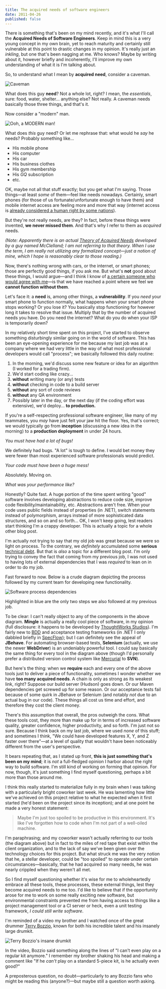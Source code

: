 ```yaml
---
title: The acquired needs of software engineers
date: 2011-04-26
published: false
---
```


There is something that's been on my mind recently, and it's what I'll call the **Acquired Needs of Software Engineers**. Keep in mind this is a very young concept in my own brain, yet to reach maturity and certainly still vulnerable at this point to drastic changes in my opinion. It's really just an *inkling*, but one that's been nagging at me. Who knows? Maybe by writing about it, however briefly and incoherently, I'll improve my own understanding of what it is I'm talking about.

So, to understand what I mean by **acquired need**, consider a caveman.

![Caveman](/images/caveman.jpg)

What does this guy **need**? Not a whole lot, right? I mean, the *essentials*, sure: food, water, shelter... anything else? Not really. A caveman needs basically those three things, and that's it.

Now consider a "modern" man.

![Ooh, a MODERN man!](/images/modern-man.jpg)

What does *this* guy need? Or let me rephrase that: what would he *say* he needs? Probably something like...

- His mobile phone
- His computer
- His car
- His business clothes
- His gym membership
- His *GQ* subscription
- etc.

OK, maybe not all that stuff exactly; but you get what I'm saying. Those things—at least *some* of them—feel like needs nowadays. Certainly, smart phones (for those of us fortunate/unfortunate enough to have them) and mobile internet access are feeling more and more that way (internet access is [already considered a human right by some nations](http://en.wikipedia.org/wiki/Right_to_Internet_access)).

But they're not really needs, are they? In fact, before these things were invented, **we never missed them**. And that's why I refer to them as *acquired* needs.

*(Note: Apparently there is an actual [Theory of Acquired Needs](http://www.netmba.com/mgmt/ob/motivation/mcclelland/) developed by a guy named McClelland; I am not referring to that theory. When I use the term, I am really not utilizing any formalized concept—just a notion of mine, which I hope is reasonably clear to those reading.)*

Now, there's nothing wrong with cars, or the internet, or smart phones; those are perfectly good things, if you ask me. But what's **not** good about these things, I would argue—and I think I know of [a certain someone who would agree with me](http://en.wikipedia.org/wiki/Henry_David_Thoreau)—is that we have reached a point where we feel we **cannot function without them**.

Let's face it: a **need** is, among other things, a **vulnerability**. If you *need* your smart phone to function normally, what happens when your smart phone stops working? Or you lose it? You basically stop functioning for however long it takes to resolve that issue. Multiply that by the number of acquired needs you have. Do you need the internet? What do you do when your ISP is temporarily down?

In my relatively short time spent on this project, I've started to observe something disturbingly similar going on in the world of software. This has been an eye-opening experience for me because my last job was at a company where we had very little in the way of what most professional developers would call "process"; we basically followed this daily routine:


1. In the morning, we'd discuss some new feature or idea for an algorithm (I worked for a trading firm).
2. We'd start coding like crazy...
  1. **without** writing many (or any) tests
  2. **without** checking in code to a build server
  3. **without** any sort of code reviews
  4. **without** any QA environment
3. Possibly later in the day, or the next day (if the coding effort was extensive), we'd deploy... **to production.**

If you're a self-respecting professional software engineer, like many of my teammates, you *may* have just felt your jaw hit the floor. Yes, that's correct; we would typically go from **inception** (discussing a new idea in the morning) to a **production deployment** in under 24 hours.

*You must have had a lot of bugs!*

We definitely had bugs. "A lot" is tough to define. I would bet money they were fewer than most experienced software professionals would predict.

*Your code must have been a huge mess!*

Absolutely. Moving on.

*What was your performance like?*

Honestly? Quite fast. A huge portion of the time spent writing "good" software involves developing abstractions to reduce code size, improve code flexibility/maintainability, etc. Abstractions aren't free. When your code uses public fields instead of properties (in .NET), switch statements instead of polymorphism, arrays instead of more sophisticated data structures, and so on and so forth... OK, I won't keep going, lest readers start thinking I'm a crappy developer. This is actually a topic for a whole other blog post.

I'm actually not trying to say that my old job was great because we were so light on process. To the contrary, we *definitely* accumulated some **serious** [technical debt](http://en.wikipedia.org/wiki/Technical_debt). But that is *also* a topic for a different blog post. I'm only trying to convey the fact that coming from my previous job, I was not used to having lots of external dependencies that I was *required* to lean on in order to do my job.

Fast forward to now. Below is a crude diagram depicting the process followed by my current team for developing new functionality.

![Software process dependencies](/images/software-process-dependencies.png)

Highlighted in blue are the only two steps we also followed at my previous job.

To be clear: I can't really object to any of the components in the above diagram. **Mingle** is actually a really cool piece of software, in my opinion (full disclosure: it happens to be developed by [ThoughtWorks Studios](http://www.thoughtworks-studios.com/)). I'm fairly new to [BDD](http://en.wikipedia.org/wiki/Behavior_Driven_Development) and acceptance testing frameworks (in .NET I only dabbled briefly in [SpecFlow](http://www.specflow.org/)); but I can definitely see the appeal of **JBehave**. For automating browser-based tests, **Selenium** (actually, we use the newer **WebDriver**) is an undeniably powerful tool. I could say basically the same thing for every tool in the diagram above (though I'd personally prefer a distributed version control system like [Mercurial](http://mercurial.selenic.com/) to **SVN**).

But here's the thing: when we **require** each and every one of the above tools just to deliver a piece of functionality, sometimes I wonder whether we have **too many acquired needs**. A chain is only as strong as its weakest link, right? Suppose our build server (Hudson) goes down. Or our Maven dependencies get screwed up for some reason. Or our acceptance tests fail because of some quirk  in JBehave or Selenium (and notably *not* due to an actual bug in our code). These things all cost us time and effort, and therefore they cost the client money.

There's this assumption that overall, the pros outweigh the cons. What these tools cost, they more than make up for in terms of increased software quality, greater confidence, higher productivity, and so forth. I'm just not so sure. Because I think back on my last job, where we used *none* of this stuff; and sometimes I think, "We could have developed features X, Y, and Z faster over there"—at a level of quality that wouldn't have been noticeably different from the user's perspective.

It bears repeating that, as I stated up front, **this is just something that's been on my mind**; it is *not* a full-fledged opinion I harbor about the right way to build software. I'm still kind of working on forming that opinion. For now, though, it's just something I find myself questioning, perhaps a bit more than those around me.

I think this really started to materialize fully in my brain when I was talking with a particularly bright coworker last week. He was lamenting how little we've achieved on this project relative to what he expected when it first started (he'd been on the project since its inception); and at one point he made a very honest statement:

> Maybe I'm just too spoiled to be productive in this environment. It's like I've forgotten how to code when I'm not part of a well-oiled machine.

I'm paraphrasing; and my coworker wasn't actually referring to our tools (the diagram above) but in fact to the miles of red tape that exist within the client organization, and to the lack of say we've been given over the technology choices for this project. But what struck me was the very notion that he, a stellar developer, could be "too spoiled" to operate under certain circumstances—basically, that he had acquired so many needs, he was nearly crippled when they weren't all met.

So I find myself questioning whether it's wise for me to wholeheartedly embrace all these tools, these processes, these external things, lest they become acquired needs to me too. I'd like to believe that if the opportunity arose for me to work on some really exciting new software, but environmental constraints prevented me from having access to things like a project management tool or a CI server or heck, even a unit testing framework, *I could still write software*.

I'm reminded of a video my brother and I watched once of the great drummer [Terry Bozzio](http://en.wikipedia.org/wiki/Terry_Bozzio), known for both his incredible talent and his insanely large drumkit.

![Terry Bozzio's insane drumkit](/images/bozzio-drumkit.jpg)

In the video, Bozzio said something along the lines of "I can't even play on a regular kit anymore." I remember my brother shaking his head and making a comment like "If he *can't* play on a standard 5-piece kit, is he actually even good?"

A preposterous question, no doubt—particularly to any Bozzio fans who might be reading this (anyone?)—but maybe still a question worth asking.
